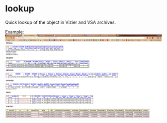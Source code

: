 # lookup
Quick lookup of the object in Vizier and VSA archives.

Example:
![screenshot](starcheck.png)